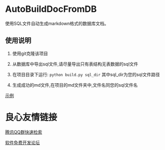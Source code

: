 # AutoBuildDocFromDB
使用SQL文件自动生成markdown格式的数据库文档。

## 使用说明

1. 使用git克隆该项目

2. 从数据库中导出sql文件,请尽量导出只有表结构无表数据的sql文件

3. 在项目目录下运行:
`python build.py sql_dir`
其中sql_dir为您的sql文件路径

4. 生成成功的md文件,在项目的md文件夹中,文件名同您的sql文件名

[示例](http://blog.2liang.me/2016/03/06/%E4%BD%BF%E7%94%A8SQL%E6%96%87%E4%BB%B6%E8%87%AA%E5%8A%A8%E7%94%9F%E6%88%90%E6%95%B0%E6%8D%AE%E5%BA%93%E6%96%87%E6%A1%A3/)


 # 良心友情链接

[腾讯QQ群快速检索](http://u.720life.cn/s/8cf73f7c)

[软件免费开发论坛](http://u.720life.cn/s/bbb01dc0)